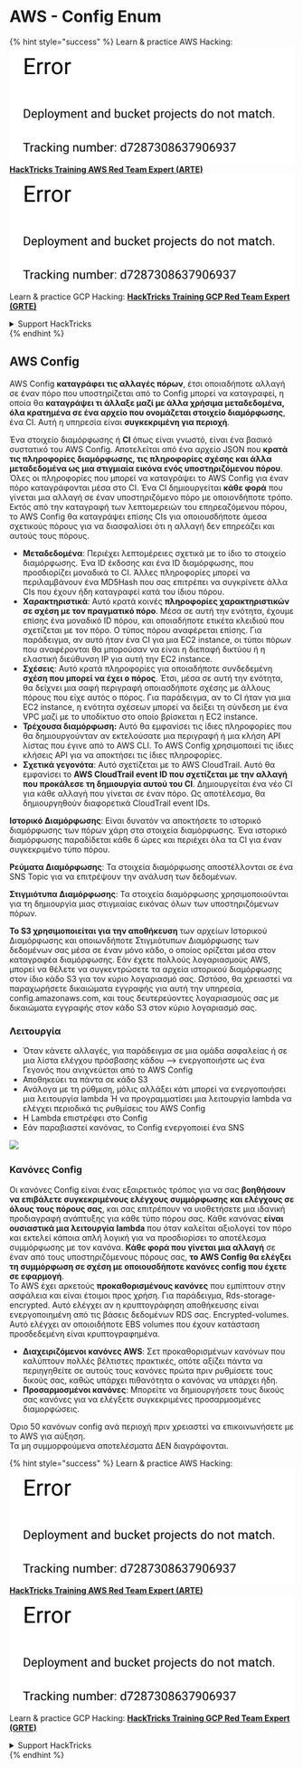 # AWS - Config Enum

{% hint style="success" %}
Learn & practice AWS Hacking:<img src="../../../../.gitbook/assets/image (1) (1).png" alt="" data-size="line">[**HackTricks Training AWS Red Team Expert (ARTE)**](https://training.hacktricks.xyz/courses/arte)<img src="../../../../.gitbook/assets/image (1) (1).png" alt="" data-size="line">\
Learn & practice GCP Hacking: <img src="../../../../.gitbook/assets/image (2).png" alt="" data-size="line">[**HackTricks Training GCP Red Team Expert (GRTE)**<img src="../../../../.gitbook/assets/image (2).png" alt="" data-size="line">](https://training.hacktricks.xyz/courses/grte)

<details>

<summary>Support HackTricks</summary>

* Check the [**subscription plans**](https://github.com/sponsors/carlospolop)!
* **Join the** 💬 [**Discord group**](https://discord.gg/hRep4RUj7f) or the [**telegram group**](https://t.me/peass) or **follow** us on **Twitter** 🐦 [**@hacktricks\_live**](https://twitter.com/hacktricks\_live)**.**
* **Share hacking tricks by submitting PRs to the** [**HackTricks**](https://github.com/carlospolop/hacktricks) and [**HackTricks Cloud**](https://github.com/carlospolop/hacktricks-cloud) github repos.

</details>
{% endhint %}

## AWS Config

AWS Config **καταγράφει τις αλλαγές πόρων**, έτσι οποιαδήποτε αλλαγή σε έναν πόρο που υποστηρίζεται από το Config μπορεί να καταγραφεί, η οποία θα **καταγράψει τι άλλαξε μαζί με άλλα χρήσιμα μεταδεδομένα, όλα κρατημένα σε ένα αρχείο που ονομάζεται στοιχείο διαμόρφωσης**, ένα CI. Αυτή η υπηρεσία είναι **συγκεκριμένη για περιοχή**.

Ένα στοιχείο διαμόρφωσης ή **CI** όπως είναι γνωστό, είναι ένα βασικό συστατικό του AWS Config. Αποτελείται από ένα αρχείο JSON που **κρατά τις πληροφορίες διαμόρφωσης, τις πληροφορίες σχέσης και άλλα μεταδεδομένα ως μια στιγμιαία εικόνα ενός υποστηριζόμενου πόρου**. Όλες οι πληροφορίες που μπορεί να καταγράψει το AWS Config για έναν πόρο καταγράφονται μέσα στο CI. Ένα CI δημιουργείται **κάθε φορά** που γίνεται μια αλλαγή σε έναν υποστηριζόμενο πόρο με οποιονδήποτε τρόπο. Εκτός από την καταγραφή των λεπτομερειών του επηρεαζόμενου πόρου, το AWS Config θα καταγράψει επίσης CIs για οποιουσδήποτε άμεσα σχετικούς πόρους για να διασφαλίσει ότι η αλλαγή δεν επηρεάζει και αυτούς τους πόρους.

* **Μεταδεδομένα**: Περιέχει λεπτομέρειες σχετικά με το ίδιο το στοιχείο διαμόρφωσης. Ένα ID έκδοσης και ένα ID διαμόρφωσης, που προσδιορίζει μοναδικά το CI. Άλλες πληροφορίες μπορεί να περιλαμβάνουν ένα MD5Hash που σας επιτρέπει να συγκρίνετε άλλα CIs που έχουν ήδη καταγραφεί κατά του ίδιου πόρου.
* **Χαρακτηριστικά**: Αυτό κρατά κοινές **πληροφορίες χαρακτηριστικών σε σχέση με τον πραγματικό πόρο**. Μέσα σε αυτή την ενότητα, έχουμε επίσης ένα μοναδικό ID πόρου, και οποιαδήποτε ετικέτα κλειδιού που σχετίζεται με τον πόρο. Ο τύπος πόρου αναφέρεται επίσης. Για παράδειγμα, αν αυτό ήταν ένα CI για μια EC2 instance, οι τύποι πόρων που αναφέρονται θα μπορούσαν να είναι η διεπαφή δικτύου ή η ελαστική διεύθυνση IP για αυτή την EC2 instance.
* **Σχέσεις**: Αυτό κρατά πληροφορίες για οποιαδήποτε συνδεδεμένη **σχέση που μπορεί να έχει ο πόρος**. Έτσι, μέσα σε αυτή την ενότητα, θα δείχνει μια σαφή περιγραφή οποιασδήποτε σχέσης με άλλους πόρους που είχε αυτός ο πόρος. Για παράδειγμα, αν το CI ήταν για μια EC2 instance, η ενότητα σχέσεων μπορεί να δείξει τη σύνδεση με ένα VPC μαζί με το υποδίκτυο στο οποίο βρίσκεται η EC2 instance.
* **Τρέχουσα διαμόρφωση:** Αυτό θα εμφανίσει τις ίδιες πληροφορίες που θα δημιουργούνταν αν εκτελούσατε μια περιγραφή ή μια κλήση API λίστας που έγινε από το AWS CLI. Το AWS Config χρησιμοποιεί τις ίδιες κλήσεις API για να αποκτήσει τις ίδιες πληροφορίες.
* **Σχετικά γεγονότα**: Αυτό σχετίζεται με το AWS CloudTrail. Αυτό θα εμφανίσει το **AWS CloudTrail event ID που σχετίζεται με την αλλαγή που προκάλεσε τη δημιουργία αυτού του CI**. Δημιουργείται ένα νέο CI για κάθε αλλαγή που γίνεται σε έναν πόρο. Ως αποτέλεσμα, θα δημιουργηθούν διαφορετικά CloudTrail event IDs.

**Ιστορικό Διαμόρφωσης**: Είναι δυνατόν να αποκτήσετε το ιστορικό διαμόρφωσης των πόρων χάρη στα στοιχεία διαμόρφωσης. Ένα ιστορικό διαμόρφωσης παραδίδεται κάθε 6 ώρες και περιέχει όλα τα CI για έναν συγκεκριμένο τύπο πόρου.

**Ρεύματα Διαμόρφωσης**: Τα στοιχεία διαμόρφωσης αποστέλλονται σε ένα SNS Topic για να επιτρέψουν την ανάλυση των δεδομένων.

**Στιγμιότυπα Διαμόρφωσης**: Τα στοιχεία διαμόρφωσης χρησιμοποιούνται για τη δημιουργία μιας στιγμιαίας εικόνας όλων των υποστηριζόμενων πόρων.

**Το S3 χρησιμοποιείται για την αποθήκευση** των αρχείων Ιστορικού Διαμόρφωσης και οποιωνδήποτε Στιγμιότυπων Διαμόρφωσης των δεδομένων σας μέσα σε έναν μόνο κάδο, ο οποίος ορίζεται μέσα στον καταγραφέα διαμόρφωσης. Εάν έχετε πολλούς λογαριασμούς AWS, μπορεί να θέλετε να συγκεντρώσετε τα αρχεία ιστορικού διαμόρφωσης στον ίδιο κάδο S3 για τον κύριο λογαριασμό σας. Ωστόσο, θα χρειαστεί να παραχωρήσετε δικαιώματα εγγραφής για αυτή την υπηρεσία, config.amazonaws.com, και τους δευτερεύοντες λογαριασμούς σας με δικαιώματα εγγραφής στον κάδο S3 στον κύριο λογαριασμό σας.

### Λειτουργία

* Όταν κάνετε αλλαγές, για παράδειγμα σε μια ομάδα ασφαλείας ή σε μια λίστα ελέγχου πρόσβασης κάδου —> ενεργοποιήστε ως ένα Γεγονός που ανιχνεύεται από το AWS Config
* Αποθηκεύει τα πάντα σε κάδο S3
* Ανάλογα με τη ρύθμιση, μόλις αλλάξει κάτι μπορεί να ενεργοποιήσει μια λειτουργία lambda Ή να προγραμματίσει μια λειτουργία lambda να ελέγχει περιοδικά τις ρυθμίσεις του AWS Config
* Η Lambda επιστρέφει στο Config
* Εάν παραβιαστεί κανόνας, το Config ενεργοποιεί ένα SNS

![](<../../../../.gitbook/assets/image (126).png>)

### Κανόνες Config

Οι κανόνες Config είναι ένας εξαιρετικός τρόπος για να σας **βοηθήσουν να επιβάλετε συγκεκριμένους ελέγχους συμμόρφωσης** **και ελέγχους σε όλους τους πόρους σας**, και σας επιτρέπουν να υιοθετήσετε μια ιδανική προδιαγραφή ανάπτυξης για κάθε τύπο πόρου σας. Κάθε κανόνας **είναι ουσιαστικά μια λειτουργία lambda** που όταν καλείται αξιολογεί τον πόρο και εκτελεί κάποια απλή λογική για να προσδιορίσει το αποτέλεσμα συμμόρφωσης με τον κανόνα. **Κάθε φορά που γίνεται μια αλλαγή** σε έναν από τους υποστηριζόμενους πόρους σας, **το AWS Config θα ελέγξει τη συμμόρφωση σε σχέση με οποιουσδήποτε κανόνες config που έχετε σε εφαρμογή**.\
Το AWS έχει αρκετούς **προκαθορισμένους κανόνες** που εμπίπτουν στην ασφάλεια και είναι έτοιμοι προς χρήση. Για παράδειγμα, Rds-storage-encrypted. Αυτό ελέγχει αν η κρυπτογράφηση αποθήκευσης είναι ενεργοποιημένη από τις βάσεις δεδομένων RDS σας. Encrypted-volumes. Αυτό ελέγχει αν οποιοιδήποτε EBS volumes που έχουν κατάσταση προσδεδεμένη είναι κρυπτογραφημένα.

* **Διαχειριζόμενοι κανόνες AWS**: Σετ προκαθορισμένων κανόνων που καλύπτουν πολλές βέλτιστες πρακτικές, οπότε αξίζει πάντα να περιηγηθείτε σε αυτούς τους κανόνες πρώτα πριν ρυθμίσετε τους δικούς σας, καθώς υπάρχει πιθανότητα ο κανόνας να υπάρχει ήδη.
* **Προσαρμοσμένοι κανόνες**: Μπορείτε να δημιουργήσετε τους δικούς σας κανόνες για να ελέγξετε συγκεκριμένες προσαρμοσμένες διαμορφώσεις.

Όριο 50 κανόνων config ανά περιοχή πριν χρειαστεί να επικοινωνήσετε με το AWS για αύξηση.\
Τα μη συμμορφούμενα αποτελέσματα ΔΕΝ διαγράφονται.

{% hint style="success" %}
Learn & practice AWS Hacking:<img src="../../../../.gitbook/assets/image (1) (1).png" alt="" data-size="line">[**HackTricks Training AWS Red Team Expert (ARTE)**](https://training.hacktricks.xyz/courses/arte)<img src="../../../../.gitbook/assets/image (1) (1).png" alt="" data-size="line">\
Learn & practice GCP Hacking: <img src="../../../../.gitbook/assets/image (2).png" alt="" data-size="line">[**HackTricks Training GCP Red Team Expert (GRTE)**<img src="../../../../.gitbook/assets/image (2).png" alt="" data-size="line">](https://training.hacktricks.xyz/courses/grte)

<details>

<summary>Support HackTricks</summary>

* Check the [**subscription plans**](https://github.com/sponsors/carlospolop)!
* **Join the** 💬 [**Discord group**](https://discord.gg/hRep4RUj7f) or the [**telegram group**](https://t.me/peass) or **follow** us on **Twitter** 🐦 [**@hacktricks\_live**](https://twitter.com/hacktricks\_live)**.**
* **Share hacking tricks by submitting PRs to the** [**HackTricks**](https://github.com/carlospolop/hacktricks) and [**HackTricks Cloud**](https://github.com/carlospolop/hacktricks-cloud) github repos.

</details>
{% endhint %}
